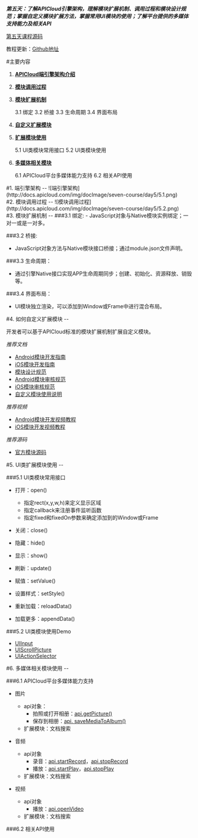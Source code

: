 <style>
</style>

***第五天：了解APICloud引擎架构，理解模块扩展机制、调用过程和模块设计规范；掌握自定义模块扩展方法，掌握常用UI模块的使用；了解平台提供的多媒体支持能力及相关API***

[第五天课程源码](http://7xy8na.com1.z0.glb.clouddn.com/apicloud/56a7db2d2ba277713bc30882efe12913.zip)

教程更新：[Github地址](https://github.com/apicloudcom/APICloud-7Days-Online-Training-Tutorials/blob/master/Day5.md)

#主要内容

1. **[APICloud端引擎架构介绍](#P1)**
2. **[模块调用过程](#P2)**
3. **[模块扩展机制](#P3)**

	3.1 绑定
	3.2 桥接
	3.3 生命周期
	3.4 界面布局
	
4. **[自定义扩展模块](#P4)**
5. **[扩展模块使用](#P5)**

	5.1 UI类模块常用接口
	5.2 UI类模块使用
	
6. **[多媒体相关模块](#P6)**

	6.1 APICloud平台多媒体能力支持
	6.2 相关API使用

<div id="P1"></div>
#1. 端引擎架构
--
![端引擎架构](http://docs.apicloud.com/img/docImage/seven-course/day5/5.1.png)

<div id="P2"></div>
#2. 模块调用过程
--
![模块调用过程](http://docs.apicloud.com/img/docImage/seven-course/day5/5.2.png)

<div id="P3"></div>
#3. 模块扩展机制
--
###3.1 绑定: 
- JavaScript对象与Native模块实例绑定；一对一或是一对多。

###3.2 桥接:
- JavaScript对象方法与Native模块接口桥接；通过module.json文件声明。

###3.3 生命周期：
- 通过引擎Native接口实现APP生命周期同步；创建、初始化、资源释放、销毁等。

###3.4 界面布局：
- UI模块独立渲染，可以添加到Window或Frame中进行混合布局。

<div id="P4"></div>
#4. 如何自定义扩展模块
--

开发者可以基于APICloud标准的模块扩展机制扩展自定义模块。

*推荐文档*

- [Android模块开发指南](http://docs.apicloud.com/Dev-Guide/module-dev-guide-for-android)
- [iOS模块开发指南](http://docs.apicloud.com/Dev-Guide/module-dev-guide-for-ios)
- [模块设计规范](http://docs.apicloud.com/APICloud/module-dev-standard)
- [Android模块审核规范](http://docs.apicloud.com/APICloud/Module-audit-specification-Android)
- [iOS模块审核规范](http://docs.apicloud.com/APICloud/Module-audit-specification-ios)
- [自定义模块使用说明](http://docs.apicloud.com/APICloud/Upload-custom-module)

*推荐视频*

- [Android模块开发视频教程](http://apicloud.com/video_play?list=8&index=1)
- [iOS模块开发视频教程](http://apicloud.com/video_play?list=6&index=1)

*推荐源码*

- [官方模块源码](http://apicloud.com/source_code)

<div id="P5"></div>
#5. UI类扩展模块使用
--

###5.1 UI类模块常用接口
- 打开：open()
	+ 指定rect(x,y,w,h)来定义显示区域
	+ 指定callback来注册事件监听函数
	+ 指定fixed和fixedOn参数来确定添加到的Window或Frame
	
- 关闭：close()
- 隐藏：hide()
- 显示：show()
- 刷新：update()
- 赋值：setValue()
- 设置样式：setStyle()
- 重新加载：reloadData()
- 加载更多：appendData()

###5.2 UI类模块使用Demo

- [UIInput](http://docs.apicloud.com/Client-API/UI-Layout/UIInput)
- [UIScrollPicture](http://docs.apicloud.com/Client-API/UI-Layout/UIScrollPicture)
- [UIActionSelector](http://docs.apicloud.com/Client-API/UI-Layout/UIActionSelector)

<div id="P6"></div>
#6. 多媒体相关模块使用
--

###6.1 APICloud平台多媒体能力支持

- 图片
	+ api对象：
		+ 拍照或打开相册：[api.getPicture()](http://docs.apicloud.com/Client-API/api#20)
		+ 保存到相册：[api. saveMediaToAlbum()](http://docs.apicloud.com/Client-API/api#81)
	+ 扩展模块：文档搜索

- 音频
	+ api对象
		+ 录音：[api.startRecord](http://docs.apicloud.com/Client-API/api#54)，[api.stopRecord](http://docs.apicloud.com/Client-API/api#58)
		+ 播放：[api.startPlay](http://docs.apicloud.com/Client-API/api#53)，[api.stopPlay](http://docs.apicloud.com/Client-API/api#57)
	+ 扩展模块：文档搜索
	
- 视频
 	+ api对象
 		+ 播放：[api.openVideo](http://docs.apicloud.com/Client-API/api#62)
 	+ 扩展模块：文档搜索

###6.2 相关API使用
